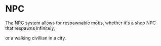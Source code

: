 # NPC

The NPC system allows for respawnable mobs, whether it's a shop NPC that respawns infinitely,

or a walking civillian in a city.